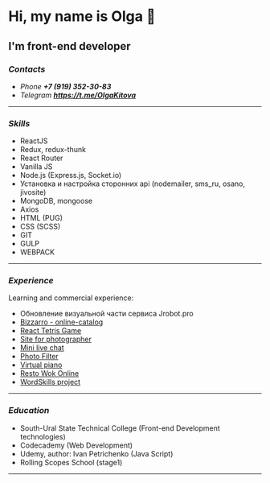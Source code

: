 # Hi, my name is Olga 👋
## I'm front-end developer

### ***Contacts***
+ _Phone_ ***+7 (919) 352-30-83***
+ _Telegram_ ***<https://t.me/OlgaKitova>***

---

### ***Skills***
+ ReactJS
+ Redux, redux-thunk
+ React Router
+ Vanilla JS
+ Node.js (Express.js, Socket.io)
+ Установка и настройка сторонних api (nodemailer, sms_ru, osano, jivosite)
+ MongoDB, mongoose
+ Axios
+ HTML (PUG)
+ CSS (SCSS)
+ GIT
+ GULP
+ WEBPACK
---

### ***Experience***

Learning and commercial experience:
+  Обновление визуальной части сервиса Jrobot.pro
+  [Bizzarro - online-catalog](https://bizzarro74.ru)
+  [React Tetris Game](https://olgakitova.github.io/tetris/)
+  [Site for photographer](https://dubrovskaya-photo.ru/)
+  [Mini live chat](https://minilivechat.herokuapp.com/)
+  [Photo Filter](https://olgakitova.github.io/photo__filter/photo-filter/)
+  [Virtual piano](https://olgakitova.github.io/virtual__piano/)
+  [Resto Wok Online](https://react-resto-wok.netlify.app/)
+  [WordSkills project](https://olgakitova.github.io/projectbyWorldSkills/)

---

### ***Education***

+ South-Ural State Technical College (Front-end Development technologies)
+ Codecademy (Web Development)
+ Udemy, author: Ivan Petrichenko (Java Script)
+ Rolling Scopes School (stage1)

---

